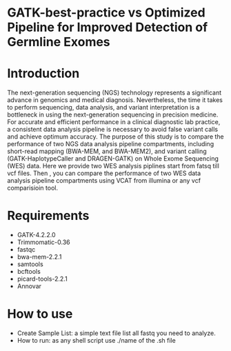 # GATK-best-practice vs Optimized Pipeline for Improved Detection of Germline Exomes
# Introduction
The next-generation sequencing (NGS) technology represents a significant advance in genomics
and medical diagnosis. Nevertheless, the time it takes to perform sequencing, data analysis,
and variant interpretation is a bottleneck in using the next-generation sequencing in precision
medicine. For accurate and efficient performance in a clinical diagnostic lab practice, a consistent data analysis pipeline is necessary to avoid false variant calls and achieve optimum
accuracy. The purpose of this study is to compare the performance of two NGS data analysis
pipeline compartments, including short-read mapping (BWA-MEM, and BWA-MEM2), and
variant calling (GATK-HaplotypeCaller and DRAGEN-GATK) on Whole Exome Sequencing
(WES) data. Here we provide two WES analysis piplines start from fatsq till vcf files. Then , you can  compare the performance of two WES data analysis
pipeline compartments using VCAT from illumina or any vcf comparisioin tool.
# Requirements
* GATK-4.2.2.0
* Trimmomatic-0.36
* fastqc
* bwa-mem-2.2.1
* samtools
* bcftools
* picard-tools-2.2.1
* Annovar
# How to use
* Create Sample List: 
a simple text file list all fastq you need to analyze.
* How to run: as any shell script use ./name of the .sh file
